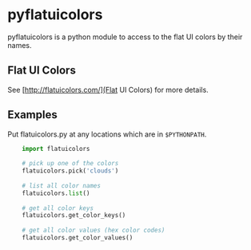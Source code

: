 # pyflatuicolors

pyflatuicolors is a python module to access to the flat UI colors by their names. 

## Flat UI Colors
See [http://flatuicolors.com/](Flat UI Colors) for more details.

## Examples
Put flatuicolors.py at any locations which are in `$PYTHONPATH`.

```python
    import flatuicolors
    
    # pick up one of the colors
    flatuicolors.pick('clouds')
    
    # list all color names
    flatuicolors.list()
    
    # get all color keys
    flatuicolors.get_color_keys()
    
    # get all color values (hex color codes)
    flatuicolors.get_color_values()
```
